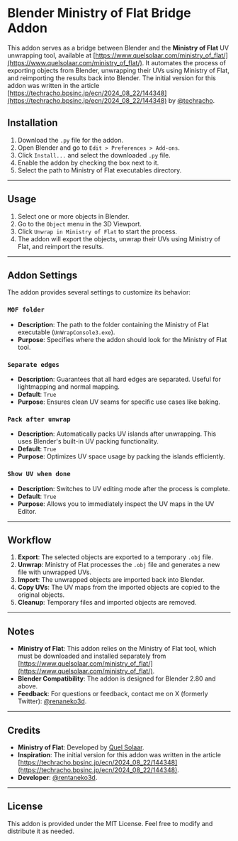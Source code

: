 # Blender Ministry of Flat Bridge Addon

This addon serves as a bridge between Blender and the **Ministry of Flat** UV unwrapping tool, available at [https://www.quelsolaar.com/ministry_of_flat/](https://www.quelsolaar.com/ministry_of_flat/). It automates the process of exporting objects from Blender, unwrapping their UVs using Ministry of Flat, and reimporting the results back into Blender. The initial version for this addon was written in the article [https://techracho.bpsinc.jp/ecn/2024_08_22/144348](https://techracho.bpsinc.jp/ecn/2024_08_22/144348) by [@techracho](https://x.com/techracho). 

## Installation

1. Download the `.py` file for the addon.
2. Open Blender and go to `Edit > Preferences > Add-ons`.
3. Click `Install...` and select the downloaded `.py` file.
4. Enable the addon by checking the box next to it.
5. Select the path to Ministry of Flat executables directory.

---

## Usage

1. Select one or more objects in Blender.
2. Go to the `Object` menu in the 3D Viewport.
3. Click `Unwrap in Ministry of Flat` to start the process.
4. The addon will export the objects, unwrap their UVs using Ministry of Flat, and reimport the results.

---

## Addon Settings

The addon provides several settings to customize its behavior:

### `MOF folder`
- **Description**: The path to the folder containing the Ministry of Flat executable (`UnWrapConsole3.exe`).
- **Purpose**: Specifies where the addon should look for the Ministry of Flat tool.

### `Separate edges`
- **Description**: Guarantees that all hard edges are separated. Useful for lightmapping and normal mapping.
- **Default**: `True`
- **Purpose**: Ensures clean UV seams for specific use cases like baking.

### `Pack after unwrap`
- **Description**: Automatically packs UV islands after unwrapping. This uses Blender's built-in UV packing functionality.
- **Default**: `True`
- **Purpose**: Optimizes UV space usage by packing the islands efficiently.

### `Show UV when done`
- **Description**: Switches to UV editing mode after the process is complete.
- **Default**: `True`
- **Purpose**: Allows you to immediately inspect the UV maps in the UV Editor.

---

## Workflow

1. **Export**: The selected objects are exported to a temporary `.obj` file.
2. **Unwrap**: Ministry of Flat processes the `.obj` file and generates a new file with unwrapped UVs.
3. **Import**: The unwrapped objects are imported back into Blender.
4. **Copy UVs**: The UV maps from the imported objects are copied to the original objects.
5. **Cleanup**: Temporary files and imported objects are removed.

---

## Notes

- **Ministry of Flat**: This addon relies on the Ministry of Flat tool, which must be downloaded and installed separately from [https://www.quelsolaar.com/ministry_of_flat/](https://www.quelsolaar.com/ministry_of_flat/).
- **Blender Compatibility**: The addon is designed for Blender 2.80 and above.
- **Feedback**: For questions or feedback, contact me on X (formerly Twitter): [@renaneko3d](https://x.com/renaneko3d).

---

## Credits

- **Ministry of Flat**: Developed by [Quel Solaar](https://www.quelsolaar.com/).
- **Inspiration**: The initial version for this addon was written in the article [https://techracho.bpsinc.jp/ecn/2024_08_22/144348](https://techracho.bpsinc.jp/ecn/2024_08_22/144348).
- **Developer**: [@rentaneko3d](https://x.com/rentaneko3d).

---

## License

This addon is provided under the MIT License. Feel free to modify and distribute it as needed.
